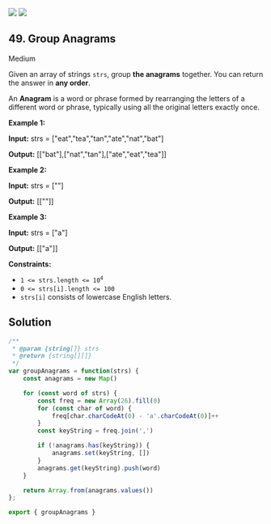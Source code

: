 [![](https://img.shields.io/github/stars/LeetCode-in-JavaScript/LeetCode-in-JavaScript?label=Stars&style=flat-square)](https://github.com/LeetCode-in-JavaScript/LeetCode-in-JavaScript)
[![](https://img.shields.io/github/forks/LeetCode-in-JavaScript/LeetCode-in-JavaScript?label=Fork%20me%20on%20GitHub%20&style=flat-square)](https://github.com/LeetCode-in-JavaScript/LeetCode-in-JavaScript/fork)

## 49\. Group Anagrams

Medium

Given an array of strings `strs`, group **the anagrams** together. You can return the answer in **any order**.

An **Anagram** is a word or phrase formed by rearranging the letters of a different word or phrase, typically using all the original letters exactly once.

**Example 1:**

**Input:** strs = ["eat","tea","tan","ate","nat","bat"]

**Output:** [["bat"],["nat","tan"],["ate","eat","tea"]]

**Example 2:**

**Input:** strs = [""]

**Output:** [[""]]

**Example 3:**

**Input:** strs = ["a"]

**Output:** [["a"]]

**Constraints:**

*   <code>1 <= strs.length <= 10<sup>4</sup></code>
*   `0 <= strs[i].length <= 100`
*   `strs[i]` consists of lowercase English letters.

## Solution

```javascript
/**
 * @param {string[]} strs
 * @return {string[][]}
 */
var groupAnagrams = function(strs) {
    const anagrams = new Map()

    for (const word of strs) {
        const freq = new Array(26).fill(0)
        for (const char of word) {
            freq[char.charCodeAt(0) - 'a'.charCodeAt(0)]++
        }
        const keyString = freq.join(',')

        if (!anagrams.has(keyString)) {
            anagrams.set(keyString, [])
        }
        anagrams.get(keyString).push(word)
    }

    return Array.from(anagrams.values())
};

export { groupAnagrams }
```